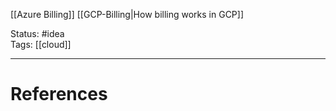 [[Azure Billing]]
[[GCP-Billing|How billing works in GCP]]

Status: #idea  
Tags: [[cloud]]  

---
# References
